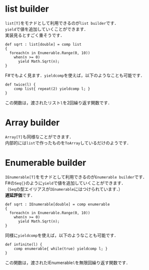# list builder
`list[T]`をモナドとして利用できるのが`list builder`です．  
`yield`で値を追加していくことができます．  
実装見るとすごく重そうです．  
```nemerle
def sqrt : list[double] = comp list 
{
  foreach(n in Enumerable.Range(0, 10))
    when(n >= 0)
      yield Math.Sqrt(n);
}
```
F#でもよく見ます．`yieldcomp`を使えば，以下のようなことも可能です．  
```nemerle
def twice(l) {
    comp list{ repeat(2) yieldcomp l; }
}
```
この関数は，渡されたリスト`l`を2回繰り返す関数です．  

# Array builder
`Array[T]`も同様なことができます．  
内部的には`list`で作ったものを`ToArray`しているだけのようです．

# Enumerable builder
`IEnumerable[T]`をモナドとして利用できるのが`Enumerable builder`です．  
F#の`Seq{}`のように`yield`で値を追加していくことができます．  
（`Seq`の型エイリアスが`IEnumerable`にはつけられています．）  
**遅延評価**です．  
```nemerle
def sqrt : IEnumerable[double] = comp enumerable 
{
  foreach(n in Enumerable.Range(0, 10))
    when(n >= 0)
      yield Math.Sqrt(n);
}
```
同様に`yieldcomp`を使えば，以下のようなことも可能です．  
```nemerle
def infinite(l) {
    comp enumerable{ while(true) yieldcomp l; }
}
```
この関数は，渡されたIEnumerable`l`を無限回繰り返す関数です．  
